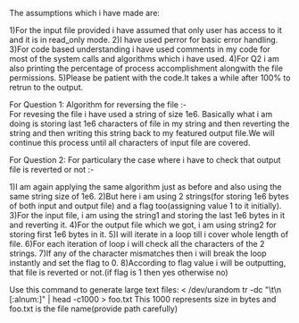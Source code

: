 The assumptions which i have made are:

1)For the input file provided i have assumed that only user has access to it and it is in read_only mode.
2)I have used perror for basic error handling.
3)For code based understanding i have used comments in my code for most of the system calls and algorithms which i have used.
4)For Q2 i am also printing the percentage of process accomplishment alongwith the file permissions.
5)Please be patient with the code.It takes a while after 100% to retrun to the output.

For Question 1:
			Algorithm for reversing the file :-			
	For revesing the file i have used a string of size 1e6.
	Basically what i am doing is storing last 1e6 characters 
	of file in my string and then reverting the string and
	then writing this string back to my featured output 
	file.We will continue this process until all characters 
	of input file are covered.

For Question 2:
			For particulary the case where i have to check that output file is reverted or not :-
			
1)I am again applying the same algorithm just as before and also using the same string size of 1e6.
2)But here i am using 2 strings(for storing 1e6 bytes of both input and output file) and a flag too(assigning value 1 to it initially).
3)For the input file, i am using the string1 and storing the last 1e6 bytes in it and reverting it.
4)For the output file which we got, i am using string2 for storing first 1e6 bytes in it.
5)I will iterate in a loop till i cover whole length of file.
6)For each iteration of loop i will check all the characters of the 2 strings.
7)If any of the character mismatches then i will break the loop instantly and set the flag to 0.
8)According to flag value i will be outputting, that file is reverted or not.(if flag is 1 then yes otherwise no)

Use this command to generate large text files: < /dev/urandom tr -dc "\t\n [:alnum:]" | head -c1000 > foo.txt
						This 1000 represents size in bytes and foo.txt is the file name(provide path carefully)
